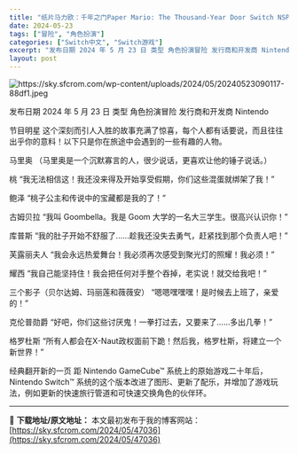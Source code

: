 ```yaml
---
title: "纸片马力欧：千年之门Paper Mario: The Thousand-Year Door Switch NSP XCI中文 5.08G"
date: 2024-05-23
tags: ["冒险", "角色扮演"]
categories: ["Switch中文", "Switch游戏"]
excerpt: "发布日期 2024 年 5 月 23 日 类型 角色扮演冒险 发行商和开发商 Nintendo 节目明星 这个深刻而引人入胜的故事充满了惊喜，每个人都有话要说，而且往往出乎你的意料！以下只是你在旅途中会遇到的一些有趣的人物。 马里奥 （马里奥是一个沉默寡言的人，很少说话，更喜欢让他的锤子说话。） 桃&hellip;"
layout: post
---
```


<img class="aligncenter" src="https://sky.sfcrom.com/wp-content/uploads/2024/05/20240523090117-88df1.jpeg" alt="https://sky.sfcrom.com/wp-content/uploads/2024/05/20240523090117-88df1.jpeg" />

发布日期 2024 年 5 月 23 日
类型 角色扮演冒险
发行商和开发商 Nintendo

节目明星
这个深刻而引人入胜的故事充满了惊喜，每个人都有话要说，而且往往出乎你的意料！以下只是你在旅途中会遇到的一些有趣的人物。

马里奥
（马里奥是一个沉默寡言的人，很少说话，更喜欢让他的锤子说话。）

桃
“我无法相信这！我还没来得及开始享受假期，你们这些混蛋就绑架了我！”

鲍泽
“桃子公主和传说中的宝藏都是我的了！”

古姆贝拉
“我叫 Goombella。我是 Goom 大学的一名大三学生。很高兴认识你！”

库普斯
“我的肚子开始不舒服了......趁我还没失去勇气，赶紧找到那个负责人吧！”

芙露丽夫人
“我会永远热爱舞台！我必须再次感受到聚光灯的照耀！我必须！”

耀西
“我自己能坚持住！我会把任何对手整个吞掉，老实说！就交给我吧！”

三个影子（贝尔达姆、玛丽莲和薇薇安）
“嗯嗯嘿嘿嘿！是时候去上班了，亲爱的！”

克伦普勋爵
“好吧，你们这些讨厌鬼！一拳打过去，又要来了……多出几拳！”

格罗杜斯
“所有人都会在X-Naut政权面前下跪！然后我，格罗杜斯，将建立一个新世界！”

经典翻开新的一页
距 Nintendo GameCube™ 系统上的原始游戏二十年后，Nintendo Switch™ 系统的这个版本改进了图形、更新了配乐，并增加了游戏玩法，例如更新的快速旅行管道和可快速交换角色的伙伴环。

---
📖 **下载地址/原文地址：** 本文最初发布于我的博客网站：[https://sky.sfcrom.com/2024/05/47036](https://sky.sfcrom.com/2024/05/47036)
